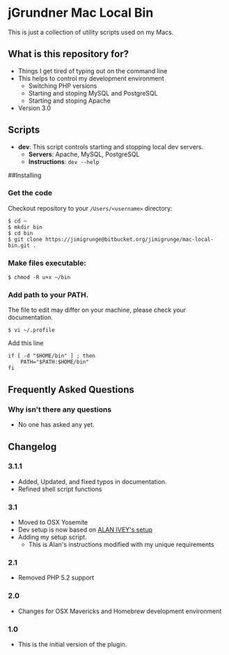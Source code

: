 # jGrundner Mac Local Bin #

This is just a collection of utility scripts used on my Macs.

## What is this repository for?

* Things I get tired of typing out on the command line
* This helps to control my development environment
	* Switching PHP versions
	* Starting and stoping MySQL and PostgreSQL
	* Starting and stoping Apache
* Version 3.0

## Scripts

* __dev__: This script controls starting and stopping local dev servers.
    * __Servers__: Apache, MySQL, PostgreSQL
    * __Instructions__: `dev --help`


##Installing

### Get the code
Checkout repository to your `/Users/<username>` directory:

    $ cd ~
    $ mkdir bin
    $ cd bin
    $ git clone https://jimigrunge@bitbucket.org/jimigrunge/mac-local-bin.git .

### Make files executable: 

    $ chmod -R u+x ~/bin

### Add path to your PATH. 
The file to edit may differ on your machine, please check your documentation.

    $ vi ~/.profile

Add this line

    if [ -d "$HOME/bin" ] ; then
        PATH="$PATH:$HOME/bin"
    fi

## Frequently Asked Questions ##

### Why isn't there any questions ###

* No one has asked any yet.

## Changelog ##

### 3.1.1
* Added, Updated, and fixed typos in documentation.
* Refined shell script functions

### 3.1
* Moved to OSX Yosemite
* Dev setup is now based on <a href="https://echo.co/blog/os-x-1010-yosemite-local-development-environment-apache-php-and-mysql-homebrew" target="_blank">ALAN IVEY's setup</a>
* Adding my setup script. 
	* This is Alan's instructions modified with my unique requirements

### 2.1
* Removed PHP 5.2 support

### 2.0
* Changes for OSX Mavericks and Homebrew development environment

### 1.0 ###
* This is the initial version of the plugin.